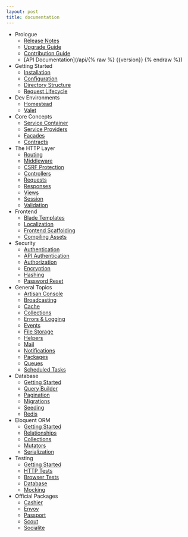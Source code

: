 ```yaml
---
layout: post
title: documentation
---
```

- Prologue
    - [Release Notes](/laravel_tw/docs/5.4/releases)
    - [Upgrade Guide](/laravel_tw/docs/5.4/upgrade)
    - [Contribution Guide](/laravel_tw/docs/5.4/contributions)
    - [API Documentation](/api/{% raw %} {{version}} {% endraw %})
- Getting Started
    - [Installation](/laravel_tw/docs/5.4/installation)
    - [Configuration](/laravel_tw/docs/5.4/configuration)
    - [Directory Structure](/laravel_tw/docs/5.4/structure)
    - [Request Lifecycle](/laravel_tw/docs/5.4/lifecycle)
- Dev Environments
    - [Homestead](/laravel_tw/docs/5.4/homestead)
    - [Valet](/laravel_tw/docs/5.4/valet)
- Core Concepts
    - [Service Container](/laravel_tw/docs/5.4/container)
    - [Service Providers](/laravel_tw/docs/5.4/providers)
    - [Facades](/laravel_tw/docs/5.4/facades)
    - [Contracts](/laravel_tw/docs/5.4/contracts)
- The HTTP Layer
    - [Routing](/laravel_tw/docs/5.4/routing)
    - [Middleware](/laravel_tw/docs/5.4/middleware)
    - [CSRF Protection](/laravel_tw/docs/5.4/csrf)
    - [Controllers](/laravel_tw/docs/5.4/controllers)
    - [Requests](/laravel_tw/docs/5.4/requests)
    - [Responses](/laravel_tw/docs/5.4/responses)
    - [Views](/laravel_tw/docs/5.4/views)
    - [Session](/laravel_tw/docs/5.4/session)
    - [Validation](/laravel_tw/docs/5.4/validation)
- Frontend
    - [Blade Templates](/laravel_tw/docs/5.4/blade)
    - [Localization](/laravel_tw/docs/5.4/localization)
    - [Frontend Scaffolding](/laravel_tw/docs/5.4/frontend)
    - [Compiling Assets](/laravel_tw/docs/5.4/mix)
- Security
    - [Authentication](/laravel_tw/docs/5.4/authentication)
    - [API Authentication](/laravel_tw/docs/5.4/passport)
    - [Authorization](/laravel_tw/docs/5.4/authorization)
    - [Encryption](/laravel_tw/docs/5.4/encryption)
    - [Hashing](/laravel_tw/docs/5.4/hashing)
    - [Password Reset](/laravel_tw/docs/5.4/passwords)
- General Topics
    - [Artisan Console](/laravel_tw/docs/5.4/artisan)
    - [Broadcasting](/laravel_tw/docs/5.4/broadcasting)
    - [Cache](/laravel_tw/docs/5.4/cache)
    - [Collections](/laravel_tw/docs/5.4/collections)
    - [Errors & Logging](/laravel_tw/docs/5.4/errors)
    - [Events](/laravel_tw/docs/5.4/events)
    - [File Storage](/laravel_tw/docs/5.4/filesystem)
    - [Helpers](/laravel_tw/docs/5.4/helpers)
    - [Mail](/laravel_tw/docs/5.4/mail)
    - [Notifications](/laravel_tw/docs/5.4/notifications)
    - [Packages](/laravel_tw/docs/5.4/packages)
    - [Queues](/laravel_tw/docs/5.4/queues)
    - [Scheduled Tasks](/laravel_tw/docs/5.4/scheduling)
- Database
    - [Getting Started](/laravel_tw/docs/5.4/database)
    - [Query Builder](/laravel_tw/docs/5.4/queries)
    - [Pagination](/laravel_tw/docs/5.4/pagination)
    - [Migrations](/laravel_tw/docs/5.4/migrations)
    - [Seeding](/laravel_tw/docs/5.4/seeding)
    - [Redis](/laravel_tw/docs/5.4/redis)
- Eloquent ORM
    - [Getting Started](/laravel_tw/docs/5.4/eloquent)
    - [Relationships](/laravel_tw/docs/5.4/eloquent-relationships)
    - [Collections](/laravel_tw/docs/5.4/eloquent-collections)
    - [Mutators](/laravel_tw/docs/5.4/eloquent-mutators)
    - [Serialization](/laravel_tw/docs/5.4/eloquent-serialization)
- Testing
    - [Getting Started](/laravel_tw/docs/5.4/testing)
    - [HTTP Tests](/laravel_tw/docs/5.4/http-tests)
    - [Browser Tests](/laravel_tw/docs/5.4/dusk)
    - [Database](/laravel_tw/docs/5.4/database-testing)
    - [Mocking](/laravel_tw/docs/5.4/mocking)
- Official Packages
    - [Cashier](/laravel_tw/docs/5.4/billing)
    - [Envoy](/laravel_tw/docs/5.4/envoy)
    - [Passport](/laravel_tw/docs/5.4/passport)
    - [Scout](/laravel_tw/docs/5.4/scout)
    - [Socialite](https://github.com/laravel/socialite)
